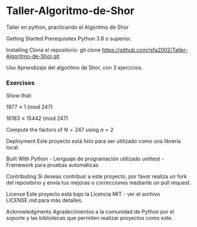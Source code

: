 # Taller-Algoritmo-de-Shor
Taller en python, practicando el Algoritmo de Shor


Getting Started
Prerequisites
Python 3.8 o superior.

Installing
Clona el repositorio:
git clone https://github.com/jsfa2002/Taller-Algoritmo-de-Shor.git

Uso
Aprendizaje del algoritmo de Shor, con 3 ejercicios.
### Exercises

Show that:

$1977 \equiv 1 \text{ (mod 247)}$

$16183 \equiv 15442 \text{ (mod 247)}$

Compute the factors of $N=247$ using $a=2$

Deployment
Este proyecto está listo para ser utilizado como una librería local.

Built With
Python - Lenguaje de programación utilizado unittest - Framework para pruebas automáticas

Contributing
Si deseas contribuir a este proyecto, por favor realiza un fork del repositorio y envía tus mejoras o correcciones mediante un pull request.

License
Este proyecto está bajo la Licencia MIT - ver el archivo LICENSE.md para más detalles.

Acknowledgments
Agradecimientos a la comunidad de Python por el soporte y las bibliotecas que permiten realizar proyectos como este.
